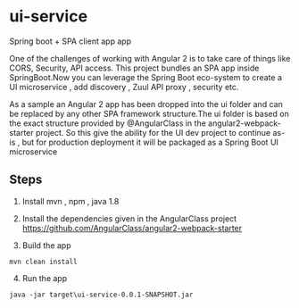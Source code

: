 # ui-service
Spring boot + SPA client app app

One of the challenges of working with Angular 2 is to take care of things like CORS, Security, API access.
This project bundles an SPA app inside SpringBoot.Now you can leverage the Spring Boot eco-system to create a UI microservice , add discovery , Zuul API proxy , security etc.

As a sample an Angular 2 app has been dropped into the ui folder and can be replaced by any other SPA framework structure.The ui folder is based on the exact structure provided by @AngularClass in the angular2-webpack-starter project. So this give the ability for the UI dev project to continue as-is , but for production deployment it will be packaged as a Spring Boot UI microservice

## Steps
1) Install mvn , npm , java 1.8

2) Install the dependencies given in the AngularClass project https://github.com/AngularClass/angular2-webpack-starter

3) Build the app
```
mvn clean install
```
4) Run the app
```
java -jar target\ui-service-0.0.1-SNAPSHOT.jar
```
